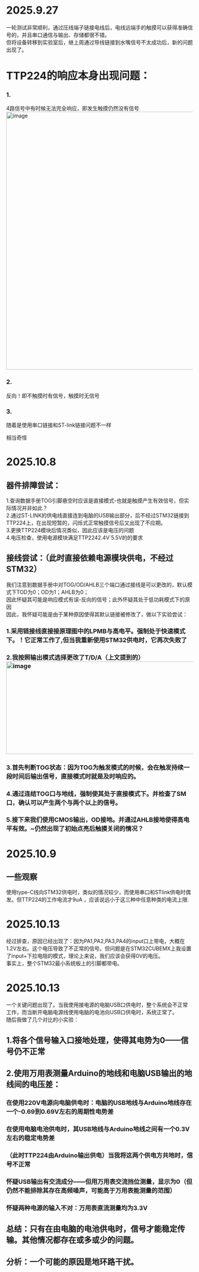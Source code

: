 # 2025.9.27
一轮测试非常顺利，通过压线端子链接电线后，电线远端手的触摸可以获得准确信号的，并且串口通信与输出、存储都很不错。  
但将设备转移到实验室后，继上周通过导线链接到水嘴信号不太成功后，新的问题出现了。  
# TTP224的响应本身出现问题：
### 1.
4路信号中有时候无法完全响应，即发生触摸仍然没有信号  <img width="622" height="696" alt="image" src="https://github.com/user-attachments/assets/f9f502bb-9bca-4810-b1e3-a7edd60514e2" />

### 2. 
反向！即不触摸时有信号，触摸时无信号
### 3.
随着是使用串口链接和ST-link链接问题不一样

相当奇怪  
# 2025.10.8
## 器件排障尝试：
1.查询数据手册TOG引脚悬空时应该是直接模式-也就是触摸产生有效信号，但实际情况并非如此？  
2.通过ST-LINK的供电线直接连到电脑的USB输出部分，后不经过STM32链接到TTP224上，在出现短暂的，闪烁式正常触摸信号后又出现了不应期。  
3.更换TTP224模块后情况类似，因此应该是电压的问题  
4.电压检查，使用电源模块满足TTP2242.4V`5.5V的的要求
## 接线尝试：（此时直接依赖电源模块供电，不经过STM32）
我们注意到数据手册中对TOG/OD/AHLB三个端口通过接线是可以更改的，默认模式下TOD为0；OD为1；AHLB为0；  
因此怀疑其可能是响应模式有误-反向的信号；此外怀疑其处于低功耗模式下的原因  
因此，我怀疑可能是由于某种原因使得其默认链接被修改了，做以下实验尝试：  
### 1.采用链接线直接接原理图中的LPMB与高电平。强制处于快速模式下。！它正常工作了,但当我重新使用STM32供电时，它再次失败了    
### 2.我按照输出模式选择更改了T/D/A（上文提到的）<img width="782" height="250" alt="image" src="https://github.com/user-attachments/assets/6ebc6562-273b-4a3b-8685-81211c487aa6" />

### 3.首先判断TOG状态：因为TOG为触发模式的时候，会在触发持续一段时间后输出信号，直接模式时就是及时响应的。  
### 4.通过连结TOG口与地线，强制使其处于直接模式下。并检查了SM口，确认可以产生两个与两个以上的信号。  
### 5.接下来我们使用CMOS输出，OD接地。并通过AHLB接地使得高电平有效。~仍然出现了初始点亮后触摸关闭的情况？  
# 2025.10.9
## 一些观察
使用type-C线向STM32供电时，类似的情况较少，而使用串口和STlink供电时偶发。但TTP224的工作电流才9uA ，应该说远小于这三种中任意种类的电流上限.
# 2025.10.13
经过排查，原因已经出现了：因为PA1,PA2,PA3,PA4的input口上带电，大概在1.2V左右。这个电压导致了不正常的信号。但问题是在STM32CUBEMX上我设置了input+下拉电阻的模式，理论上来说，我们应该会获得0V的电压。  
事实上，整个STM32最小系统板上的引脚都带电。
# 2025.10.13
一个关键问题出现了。当我使用接电源的电脑USB口供电时，整个系统会不正常工作，而当断开电脑电源线使用电脑的电池向USB口供电时，系统正常了。  
随后我做了几个对比的小实验：  
## 1.将各个信号输入口接地处理，使得其电势为0——信号仍不正常  
## 2.使用万用表测量Arduino的地线和电脑USB输出的地线间的电压差：
  ### 在使用220V电源向电脑供电时：电脑的USB地线与Arduino地线存在一个-0.69到0.69V左右的周期性电势差  
  ### 在使用电脑电池供电时，其USB地线与Arduino地线之间有一个0.3V左右的稳定电势差
  ### （此时TTP224由Arduino输出供电）当我将这两个供电方共地时，信号不正常
  ### 怀疑USB输出有交流成分——但用万用表交流挡位测量，显示为0（但仍然不能排除其存在高频噪声，可能高于万用表能测量的范围）
  ### 怀疑两种电源的输入不对：万用表直流测量均为3.3V
## 总结：只有在由电脑的电池供电时，信号才能稳定传输。其他情况都存在或多或少的问题。
## 分析：一个可能的原因是地环路干扰。
